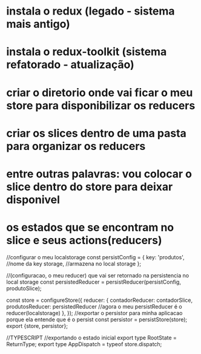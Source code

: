 # instala o redux (legado - sistema mais antigo)
# instala o redux-toolkit (sistema refatorado - atualização)
# criar o diretorio onde vai ficar o meu store para disponibilizar os reducers
# criar os slices dentro de uma pasta para organizar os reducers

# entre outras palavras: vou colocar o slice dentro do store para deixar disponivel
# os estados que se encontram no slice e seus actions(reducers)























//configurar o meu localstorage
const persistConfig = {
	key: 'produtos', //nome da key
	storage, //armazena no local storage
};

//(configuracao, o meu reducer) que vai ser retornado na persistencia no local storage
const persistedReducer = persistReducer(persistConfig, produtoSlice);

const store = configureStore({
	reducer: {
		contadorReducer: contadorSlice,
		produtosReducer: persistedReducer //agora o meu persistReducer é o reducer(localstorage)
	},
});
//exportar o persistor para minha aplicacao porque ela entende que é o persist
const persistor = persistStore(store);
export {store, persistor};


//TYPESCRIPT
//exportando o estado inicial
export type RootState = ReturnType<typeof store.getState>;
export type AppDispatch = typeof store.dispatch;
